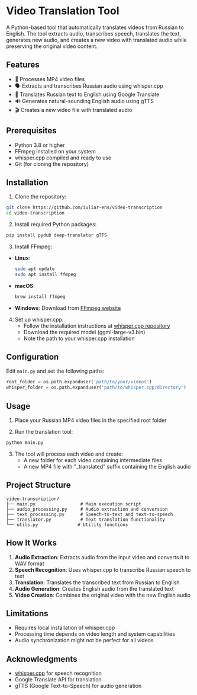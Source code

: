 # Video Translation Tool

A Python-based tool that automatically translates videos from Russian to English. The tool extracts audio, transcribes speech, translates the text, generates new audio, and creates a new video with translated audio while preserving the original video content.

## Features

- 🎥 Processes MP4 video files
- 🗣️ Extracts and transcribes Russian audio using whisper.cpp
- 🔄 Translates Russian text to English using Google Translate
- 🔊 Generates natural-sounding English audio using gTTS
- 🎬 Creates a new video file with translated audio

## Prerequisites

- Python 3.8 or higher
- FFmpeg installed on your system
- whisper.cpp compiled and ready to use
- Git (for cloning the repository)

## Installation

1. Clone the repository:
```bash
git clone https://github.com/iuliar-ens/video-transcription
cd video-transcription
```

2. Install required Python packages:
```bash
pip install pydub deep-translator gTTS
```

3. Install FFmpeg:
- **Linux**:
  ```bash
  sudo apt update
  sudo apt install ffmpeg
  ```
- **macOS**:
  ```bash
  brew install ffmpeg
  ```
- **Windows**: Download from [FFmpeg website](https://ffmpeg.org/download.html)

4. Set up whisper.cpp:
   - Follow the installation instructions at [whisper.cpp repository](https://github.com/ggerganov/whisper.cpp)
   - Download the required model (ggml-large-v3.bin)
   - Note the path to your whisper.cpp installation

## Configuration

Edit `main.py` and set the following paths:
```python
root_folder = os.path.expanduser('path/to/your/videos')
whisper_folder = os.path.expanduser('path/to/whisper.cpp/directory')
```

## Usage

1. Place your Russian MP4 video files in the specified root folder

2. Run the translation tool:
```bash
python main.py
```

3. The tool will process each video and create:
   - A new folder for each video containing intermediate files
   - A new MP4 file with "_translated" suffix containing the English audio

## Project Structure

```
video-transcription/
├── main.py                 # Main execution script
├── audio_processing.py     # Audio extraction and conversion
├── text_processing.py      # Speech-to-text and text-to-speech
├── translator.py           # Text translation functionality
└── utils.py               # Utility functions
```

## How It Works

1. **Audio Extraction**: Extracts audio from the input video and converts it to WAV format
2. **Speech Recognition**: Uses whisper.cpp to transcribe Russian speech to text
3. **Translation**: Translates the transcribed text from Russian to English
4. **Audio Generation**: Creates English audio from the translated text
5. **Video Creation**: Combines the original video with the new English audio

## Limitations

- Requires local installation of whisper.cpp
- Processing time depends on video length and system capabilities
- Audio synchronization might not be perfect for all videos

## Acknowledgments

- [whisper.cpp](https://github.com/ggerganov/whisper.cpp) for speech recognition
- Google Translate API for translation
- gTTS (Google Text-to-Speech) for audio generation